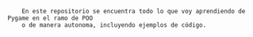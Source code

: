 [](Images/Logo.png)


        En este repositorio se encuentra todo lo que voy aprendiendo de Pygame en el ramo de POO 
        o de manera autonoma, incluyendo ejemplos de código.